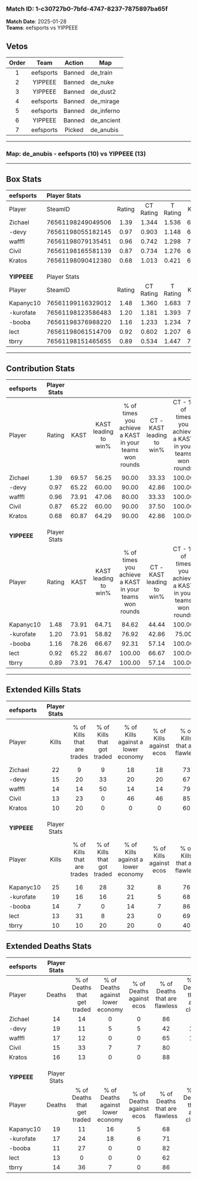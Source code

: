 ### Match ID: 1-c30727b0-7bfd-4747-8237-7875897ba65f  
**Match Date**: 2025-01-28  
**Teams**: eefsports vs YIPPEEE  

## Vetos  

| Order | Team | Action | Map |
| :---: | :--: | :----: | --- |
| 1 | eefsports | Banned | de_train |
| 2 | YIPPEEE | Banned | de_nuke |
| 3 | YIPPEEE | Banned | de_dust2 |
| 4 | eefsports | Banned | de_mirage |
| 5 | eefsports | Banned | de_inferno |
| 6 | YIPPEEE | Banned | de_ancient |
| 7 | eefsports | Picked | de_anubis |

---  

### **Map**: de_anubis - eefsports (10) vs YIPPEEE (13)  
---  

## Box Stats  

| **eefsports** | Player Stats      |        |           |          |       |       |       |         |        |      |     |
| :- | :- | :-: | :-: | :-: | :-: | :-: | :-: | :-: | :-: | :-: | :-: |
| Player        | SteamID           | Rating | CT Rating | T Rating | KAST  |  ADR  | Kills | Assists | Deaths | K/D  | HS% |
| Zichael       | 76561198249049506 |  1.39  |   1.344   |  1.536   | 69.57 | 97.6  |  22   |    1    |   14   | 1.57 | 59  |
| -devy         | 76561198055182145 |  0.97  |   0.903   |  1.148   | 65.22 | 86.6  |  15   |    8    |   19   | 0.79 | 53  |
| wafffl        | 76561198079135451 |  0.96  |   0.742   |  1.298   | 73.91 | 64.4  |  14   |    5    |   17   | 0.82 | 85  |
| Civil         | 76561198165581139 |  0.87  |   0.734   |  1.276   | 65.22 | 54.7  |  13   |    3    |   15   | 0.87 | 38  |
| Kratos        | 76561198090412380 |  0.68  |   1.013   |  0.421   | 60.87 | 49.0  |  10   |    3    |   16   | 0.63 | 40  |
|               |                   |        |           |          |       |       |       |         |        |      |     |
|               |                   |        |           |          |       |       |       |         |        |      |     |
|               |                   |        |           |          |       |       |       |         |        |      |     |
| **YIPPEEE**   | Player Stats      |        |           |          |       |       |       |         |        |      |     |
| Player        | SteamID           | Rating | CT Rating | T Rating | KAST  |  ADR  | Kills | Assists | Deaths | K/D  | HS% |
| Kapanyc10     | 76561199116329012 |  1.48  |   1.360   |  1.683   | 73.91 | 110.4 |  25   |    6    |   19   | 1.32 | 64  |
| -kurofate     | 76561198123586483 |  1.20  |   1.181   |  1.393   | 73.91 | 82.7  |  19   |    3    |   17   | 1.12 | 57  |
| -booba        | 76561198376988220 |  1.16  |   1.233   |  1.234   | 78.26 | 73.5  |  14   |    5    |   11   | 1.27 | 21  |
| lect          | 76561198061514709 |  0.92  |   0.602   |  1.207   | 65.22 | 52.1  |  13   |    6    |   13   | 1.00 | 30  |
| tbrry         | 76561198151465655 |  0.89  |   0.534   |  1.447   | 73.91 | 65.1  |  10   |    7    |   14   | 0.71 | 60  |
---  

## Contribution Stats  

| **eefsports** | Player Stats |       |                      |                                                        |                           |                                                             |                          |                                                            |
| :- | :-: | :-: | :-: | :-: | :-: | :-: | :-: | :-: |
| Player        |    Rating    | KAST  | KAST leading to win% | % of times you achieve a KAST in your teams won rounds | CT - KAST leading to win% | CT - % of times you achieve a KAST in your teams won rounds | T - KAST leading to win% | T - % of times you achieve a KAST in your teams won rounds |
| Zichael       |     1.39     | 69.57 |        56.25         |                         90.00                          |           33.33           |                           100.00                            |          85.71           |                           85.71                            |
| -devy         |     0.97     | 65.22 |        60.00         |                         90.00                          |           42.86           |                           100.00                            |          75.00           |                           85.71                            |
| wafffl        |     0.96     | 73.91 |        47.06         |                         80.00                          |           33.33           |                           100.00                            |          62.50           |                           71.43                            |
| Civil         |     0.87     | 65.22 |        60.00         |                         90.00                          |           37.50           |                           100.00                            |          85.71           |                           85.71                            |
| Kratos        |     0.68     | 60.87 |        64.29         |                         90.00                          |           42.86           |                           100.00                            |          85.71           |                           85.71                            |
|               |              |       |                      |                                                        |                           |                                                             |                          |                                                            |
|               |              |       |                      |                                                        |                           |                                                             |                          |                                                            |
|               |              |       |                      |                                                        |                           |                                                             |                          |                                                            |
| **YIPPEEE**   | Player Stats |       |                      |                                                        |                           |                                                             |                          |                                                            |
| Player        |    Rating    | KAST  | KAST leading to win% | % of times you achieve a KAST in your teams won rounds | CT - KAST leading to win% | CT - % of times you achieve a KAST in your teams won rounds | T - KAST leading to win% | T - % of times you achieve a KAST in your teams won rounds |
| Kapanyc10     |     1.48     | 73.91 |        64.71         |                         84.62                          |           44.44           |                           100.00                            |          87.50           |                           77.78                            |
| -kurofate     |     1.20     | 73.91 |        58.82         |                         76.92                          |           42.86           |                            75.00                            |          70.00           |                           77.78                            |
| -booba        |     1.16     | 78.26 |        66.67         |                         92.31                          |           57.14           |                           100.00                            |          72.73           |                           88.89                            |
| lect          |     0.92     | 65.22 |        86.67         |                         100.00                         |           66.67           |                           100.00                            |          100.00          |                           100.00                           |
| tbrry         |     0.89     | 73.91 |        76.47         |                         100.00                         |           57.14           |                           100.00                            |          90.00           |                           100.00                           |
---  

## Extended Kills Stats  

| **eefsports** | Player Stats |                            |                            |                                    |                         |                              |                                 |                                       |                    |           |
| :- | :-: | :-: | :-: | :-: | :-: | :-: | :-: | :-: | :-: | :-: |
| Player        |    Kills     | % of Kills that are trades | % of Kills that got traded | % of Kills against a lower economy | % of Kills against ecos | % of Kills that are flawless | % of Kills that are close duels | % of Kills that are assisted by flash | Pistol Round Kills | AWP Kills |
| Zichael       |      22      |             9              |             9              |                 18                 |           18            |              73              |                0                |                   5                   |         7          |     0     |
| -devy         |      15      |             20             |             33             |                 20                 |           20            |              67              |                0                |                   0                   |         0          |     1     |
| wafffl        |      14      |             14             |             50             |                 14                 |           14            |              79              |                0                |                   7                   |         0          |     5     |
| Civil         |      13      |             23             |             0              |                 46                 |           46            |              85              |                0                |                   0                   |         0          |     0     |
| Kratos        |      10      |             20             |             0              |                 0                  |            0            |              60              |               20                |                  10                   |         3          |     3     |
|               |              |                            |                            |                                    |                         |                              |                                 |                                       |                    |           |
|               |              |                            |                            |                                    |                         |                              |                                 |                                       |                    |           |
|               |              |                            |                            |                                    |                         |                              |                                 |                                       |                    |           |
| **YIPPEEE**   | Player Stats |                            |                            |                                    |                         |                              |                                 |                                       |                    |           |
| Player        |    Kills     | % of Kills that are trades | % of Kills that got traded | % of Kills against a lower economy | % of Kills against ecos | % of Kills that are flawless | % of Kills that are close duels | % of Kills that are assisted by flash | Pistol Round Kills | AWP Kills |
| Kapanyc10     |      25      |             16             |             28             |                 32                 |            8            |              76              |                8                |                   8                   |         1          |     1     |
| -kurofate     |      19      |             16             |             16             |                 21                 |            5            |              68              |                5                |                   0                   |         0          |     2     |
| -booba        |      14      |             7              |             0              |                 14                 |            7            |              86              |                0                |                   7                   |         12         |     0     |
| lect          |      13      |             31             |             8              |                 23                 |            0            |              69              |                8                |                   0                   |         0          |     4     |
| tbrry         |      10      |             10             |             20             |                 20                 |            0            |              40              |               20                |                  30                   |         0          |     1     |
## Extended Deaths Stats  

| **eefsports** | Player Stats |                             |                                   |                          |                               |                            |                           |               |
| :- | :-: | :-: | :-: | :-: | :-: | :-: | :-: | :-: |
| Player        |    Deaths    | % of Deaths that get traded | % of Deaths against lower economy | % of Deaths against ecos | % of Deaths that are flawless | % of Deaths that are close | % of Deaths while blinded | Deaths to AWP |
| Zichael       |      14      |             14              |                 0                 |            0             |              86               |             0              |             7             |       0       |
| -devy         |      19      |             11              |                 5                 |            5             |              42               |             16             |            11             |       4       |
| wafffl        |      17      |             12              |                 0                 |            0             |              65               |             12             |             0             |       3       |
| Civil         |      15      |             33              |                 7                 |            7             |              80               |             7              |            13             |       2       |
| Kratos        |      16      |             13              |                 0                 |            0             |              88               |             0              |             6             |       4       |
|               |              |                             |                                   |                          |                               |                            |                           |               |
|               |              |                             |                                   |                          |                               |                            |                           |               |
|               |              |                             |                                   |                          |                               |                            |                           |               |
| **YIPPEEE**   | Player Stats |                             |                                   |                          |                               |                            |                           |               |
| Player        |    Deaths    | % of Deaths that get traded | % of Deaths against lower economy | % of Deaths against ecos | % of Deaths that are flawless | % of Deaths that are close | % of Deaths while blinded | Deaths to AWP |
| Kapanyc10     |      19      |             11              |                16                 |            5             |              68               |             5              |             5             |       3       |
| -kurofate     |      17      |             24              |                18                 |            6             |              71               |             0              |             0             |       3       |
| -booba        |      11      |             27              |                 0                 |            0             |              82               |             0              |             9             |       0       |
| lect          |      13      |              0              |                 0                 |            0             |              62               |             8              |             0             |       2       |
| tbrry         |      14      |             36              |                 7                 |            0             |              86               |             0              |             7             |       2       |
